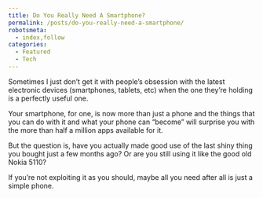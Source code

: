 ```yaml
---
title: Do You Really Need A Smartphone?
permalink: /posts/do-you-really-need-a-smartphone/
robotsmeta:
  - index,follow
categories:
  - Featured
  - Tech
---
```

Sometimes I just don&#8217;t get it with people&#8217;s obsession with the latest electronic devices (smartphones, tablets, etc) when the one they&#8217;re holding is a perfectly useful one.

Your smartphone, for one, is now more than just a phone and the things that you can do with it and what your phone can “become” will surprise you with the more than half a million apps available for it.

But the question is, have you actually made good use of the last shiny thing you bought just a few months ago? Or are you still using it like the good old Nokia 5110?

If you’re not exploiting it as you should, maybe all you need after all is just a simple phone.
